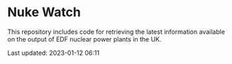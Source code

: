 # Nuke Watch

This repository includes code for retrieving the latest information available on the output of EDF nuclear power plants in the UK.

Last updated: 2023-01-12 06:11